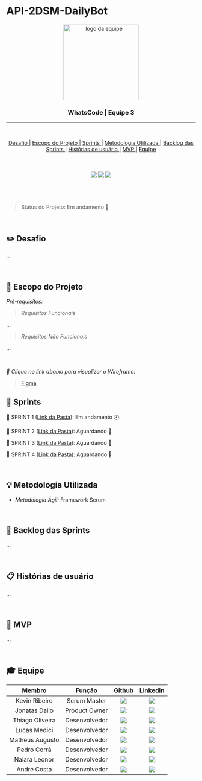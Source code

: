 # API-2DSM-DailyBot
<p align="center">
      <img src="/doc/front-end/logo-whatscode.svg" alt="logo da equipe" width="200">
      <h3 align="center"> WhatsCode | Equipe 3</h3>

<hr>

<br>

<p align="center">
  <a href ="#desafio"> Desafio </a>  |   
  <a href ="#escopo"> Escopo do Projeto </a>  |   
  <a href ="#sprint"> Sprints </a>  | 
  <a href ="#metodologia"> Metodologia Utilizada </a>  |
  <a href ="#backlog"> Backlog das Sprints </a>  | 
  <a href ="#historia"> Histórias de usuário </a>  |
  <a href ="#mvp"> MVP </a>  |
  <a href ="#equipe"> Equipe </a>
</p>

<br>

<h4 align="center">
 <a href="https://developer.mozilla.org/pt-BR/docs/Web/JavaScript"><img src = "https://img.shields.io/badge/JavaScript-F7DF1E?style=for-the-badge&logo=javascript&logoColor=black"/></a>
 <a href="https://www.typescriptlang.org/"><img src = "https://img.shields.io/badge/typescript-%23007ACC.svg?style=for-the-badge&logo=typescript&logoColor=white"/></a>
 <a href="https://nodejs.org/en/"><img src = "https://img.shields.io/badge/node.js-6DA55F?style=for-the-badge&logo=node.js&logoColor=white"/></a>
</h4>

<br>
<br>

> Status do Projeto: Em andamento 🚧

<br>

## :pencil2: Desafio <a id="desafio"></a>

...

<br>

## :dart: Escopo do Projeto <a id="escopo"></a>

*Pré-requisitos:*

 > *Requisitos Funcionais*

 ...

 > *Requisitos Não Funcionais*

...

<br>

*:link: Clique no link abaixo para visualizar o *Wireframe:** 
> [Figma](#link)



## :date: Sprints <a id="sprint"></a>

🔖 SPRINT 1 ([Link da Pasta](#link)):  Em andamento 🕗

🔖 SPRINT 2 ([Link da Pasta](#link)):  Aguardando 🚧

🔖 SPRINT 3 ([Link da Pasta](#link)):  Aguardando 🚧

🔖 SPRINT 4 ([Link da Pasta](#link)):  Aguardando 🚧

<br>


## :bulb: Metodologia Utilizada <a id="metodologia"></a>

* *Metodologia Ágil:* Framework Scrum

<br>

## :dart: Backlog das Sprints <a id="backlog"></a>

...


<br>

## 📋 Histórias de usuário <a id="historia"></a>

...


<br>

## 🚀 MVP <a id="mvp"></a>

...


<br>

## :mortar_board: Equipe <a id="equipe"></a>

| Membro                | Função        | Github                                                                                                                                                | Linkedin                                                                                                                                                                                         |
| :-------------------: | :-----------: | :---------------------------------------------------------------------------------------------------------------------------------------------------: | :----------------------------------------------------------------------------------------------------------------------------------------------------------------------------------------------: | 
| Kevin Ribeiro         | Scrum Master  | <a href="https://github.com/KevinRomRib"><img src="https://img.shields.io/badge/GitHub-100000?style=for-the-badge&logo=github&logoColor=white"></a>   | <a href="https://www.linkedin.com/in/kevinrribeiro/"><img src="https://img.shields.io/badge/LinkedIn-0077B5?style=for-the-badge&logo=linkedin&logoColor=white">                                  |
| Jonatas Dallo         | Product Owner | <a href="https://github.com/Jonatas-Dallo"><img src="https://img.shields.io/badge/GitHub-100000?style=for-the-badge&logo=github&logoColor=white"></a> | <a href="https://www.linkedin.com/in/jonatas-dall%C3%B3-147638206"><img src="https://img.shields.io/badge/LinkedIn-0077B5?style=for-the-badge&logo=linkedin&logoColor=white"></a>                |
| Thiago Oliveira       | Desenvolvedor | <a href="https://github.com/ThiagoOAL"><img src="https://img.shields.io/badge/GitHub-100000?style=for-the-badge&logo=github&logoColor=white"></a>     | <a href="https://www.linkedin.com/in/thiagoleite042"><img src="https://img.shields.io/badge/LinkedIn-0077B5?style=for-the-badge&logo=linkedin&logoColor=white"></a>                              |
| Lucas Medici          | Desenvolvedor | <a href="https://github.com/LucasMedici"><img src="https://img.shields.io/badge/GitHub-100000?style=for-the-badge&logo=github&logoColor=white"></a>   | <a href="https://www.linkedin.com/in/lucas-medici-a15971237"><img src="https://img.shields.io/badge/LinkedIn-0077B5?style=for-the-badge&logo=linkedin&logoColor=white"></a>                      |
| Matheus Augusto       | Desenvolvedor | <a href="https://github.com/MatheusAJesus"><img src="https://img.shields.io/badge/GitHub-100000?style=for-the-badge&logo=github&logoColor=white"></a> | <a href="https://www.linkedin.com/in/matheus-augusto-de-jesus-albernaz-918536216"><img src="https://img.shields.io/badge/LinkedIn-0077B5?style=for-the-badge&logo=linkedin&logoColor=white"></a> |
| Pedro Corrá           | Desenvolvedor | <a href="https://github.com/PHCorra"><img src="https://img.shields.io/badge/GitHub-100000?style=for-the-badge&logo=github&logoColor=white"></a>       | <a href="https://www.linkedin.com/in/pedro-c-95b57212a/"><img src="https://img.shields.io/badge/LinkedIn-0077B5?style=for-the-badge&logo=linkedin&logoColor=white"></a>                          |
| Naiara Leonor           | Desenvolvedor | <a href="https://github.com/nai-leonor"><img src="https://img.shields.io/badge/GitHub-100000?style=for-the-badge&logo=github&logoColor=white"></a>       | <a href="#dpseucoloco"><img src="https://img.shields.io/badge/LinkedIn-0077B5?style=for-the-badge&logo=linkedin&logoColor=white"></a>                          |
| André Costa           | Desenvolvedor | <a href="https://github.com/fecosta290"><img src="https://img.shields.io/badge/GitHub-100000?style=for-the-badge&logo=github&logoColor=white"></a>       | <a href="#dpseucoloco"><img src="https://img.shields.io/badge/LinkedIn-0077B5?style=for-the-badge&logo=linkedin&logoColor=white"></a>                          |
